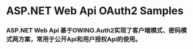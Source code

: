 # ASP.NET Web Api OAuth2 Samples
### ASP.NET Web Api 基于OWINO.Auth2实现了客户端模式、密码模式两方案，常用于公开Api和用户授权Api的使用。
